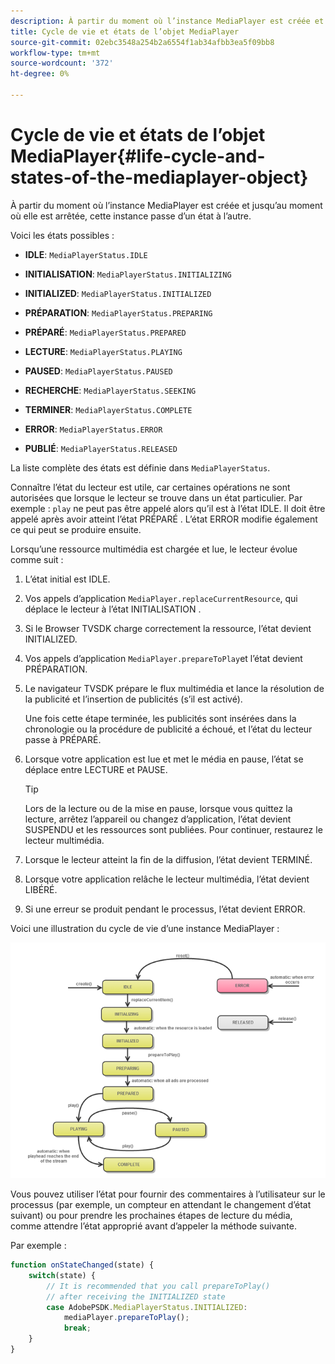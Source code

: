 ```yaml
---
description: À partir du moment où l’instance MediaPlayer est créée et jusqu’au moment où elle est arrêtée, cette instance passe d’un état à l’autre.
title: Cycle de vie et états de l’objet MediaPlayer
source-git-commit: 02ebc3548a254b2a6554f1ab34afbb3ea5f09bb8
workflow-type: tm+mt
source-wordcount: '372'
ht-degree: 0%

---
```


# Cycle de vie et états de l’objet MediaPlayer{#life-cycle-and-states-of-the-mediaplayer-object}

À partir du moment où l’instance MediaPlayer est créée et jusqu’au moment où elle est arrêtée, cette instance passe d’un état à l’autre.

Voici les états possibles :

* **IDLE**: `MediaPlayerStatus.IDLE`

* **INITIALISATION**: `MediaPlayerStatus.INITIALIZING`

* **INITIALIZED**: `MediaPlayerStatus.INITIALIZED`

* **PRÉPARATION**: `MediaPlayerStatus.PREPARING`

* **PRÉPARÉ**: `MediaPlayerStatus.PREPARED`

* **LECTURE**: `MediaPlayerStatus.PLAYING`

* **PAUSED**: `MediaPlayerStatus.PAUSED`

* **RECHERCHE**: `MediaPlayerStatus.SEEKING`

* **TERMINER**: `MediaPlayerStatus.COMPLETE`

* **ERROR**: `MediaPlayerStatus.ERROR`

* **PUBLIÉ**: `MediaPlayerStatus.RELEASED`

La liste complète des états est définie dans `MediaPlayerStatus`.

Connaître l’état du lecteur est utile, car certaines opérations ne sont autorisées que lorsque le lecteur se trouve dans un état particulier. Par exemple : `play` ne peut pas être appelé alors qu’il est à l’état IDLE. Il doit être appelé après avoir atteint l’état PRÉPARÉ . L’état ERROR modifie également ce qui peut se produire ensuite.

Lorsqu’une ressource multimédia est chargée et lue, le lecteur évolue comme suit :

1. L’état initial est IDLE.
1. Vos appels d’application `MediaPlayer.replaceCurrentResource`, qui déplace le lecteur à l’état INITIALISATION .
1. Si le Browser TVSDK charge correctement la ressource, l’état devient INITIALIZED.
1. Vos appels d’application `MediaPlayer.prepareToPlay`et l’état devient PRÉPARATION.
1. Le navigateur TVSDK prépare le flux multimédia et lance la résolution de la publicité et l’insertion de publicités (s’il est activé).

   Une fois cette étape terminée, les publicités sont insérées dans la chronologie ou la procédure de publicité a échoué, et l’état du lecteur passe à PRÉPARÉ.
1. Lorsque votre application est lue et met le média en pause, l’état se déplace entre LECTURE et PAUSE.

   >[!TIP]
   >
   >Lors de la lecture ou de la mise en pause, lorsque vous quittez la lecture, arrêtez l’appareil ou changez d’application, l’état devient SUSPENDU et les ressources sont publiées. Pour continuer, restaurez le lecteur multimédia.

1. Lorsque le lecteur atteint la fin de la diffusion, l’état devient TERMINÉ.
1. Lorsque votre application relâche le lecteur multimédia, l’état devient LIBÉRÉ.
1. Si une erreur se produit pendant le processus, l’état devient ERROR.

Voici une illustration du cycle de vie d’une instance MediaPlayer :

<!--<a id="fig_DD3DAE7507C549C8A4720A26DFCFFCCB"></a>-->

![](assets/player-state-transitions-diagram-android_1.2_web.png)

Vous pouvez utiliser l’état pour fournir des commentaires à l’utilisateur sur le processus (par exemple, un compteur en attendant le changement d’état suivant) ou pour prendre les prochaines étapes de lecture du média, comme attendre l’état approprié avant d’appeler la méthode suivante.

Par exemple :

```js
function onStateChanged(state) { 
    switch(state) { 
        // It is recommended that you call prepareToPlay()  
        // after receiving the INITIALIZED state             
        case AdobePSDK.MediaPlayerStatus.INITIALIZED: 
            mediaPlayer.prepareToPlay(); 
            break; 
    } 
} 
```
